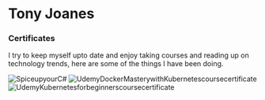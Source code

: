 # Tony Joanes

### Certificates

I try to keep myself upto date and enjoy taking courses and reading up on technology trends, here are some of the things I have been doing.

![SpiceupyourC#](https://user-images.githubusercontent.com/6114264/126488881-dcac5ecd-57dd-424d-ab84-6c074c1ea3a6.jpg)
![UdemyDockerMasterywithKubernetescoursecertificate](https://user-images.githubusercontent.com/6114264/126488965-f02f2af7-da0f-4119-b897-e2a588611525.jpg)
![UdemyKubernetesforbeginnerscoursecertificate](https://user-images.githubusercontent.com/6114264/126488971-242810ea-b5a9-43f6-9df6-f02f6714a169.jpg)


<!--
**tonyjoanes/tonyjoanes** is a ✨ _special_ ✨ repository because its `README.md` (this file) appears on your GitHub profile.

Here are some ideas to get you started:

- 🔭 I’m currently working on ...
- 🌱 I’m currently learning ...
- 👯 I’m looking to collaborate on ...
- 🤔 I’m looking for help with ...
- 💬 Ask me about ...
- 📫 How to reach me: ...
- 😄 Pronouns: ...
- ⚡ Fun fact: ...
-->
